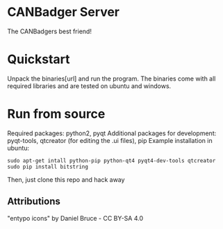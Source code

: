 # CANBadger Server
The CANBadgers best friend!

# Quickstart
Unpack the binaries[url] and run the program.
The binaries come with all required libraries and are tested on ubuntu and windows.

# Run from source
Required packages: python2, pyqt
Additional packages for development: pyqt-tools, qtcreator (for editing the .ui files), pip
Example installation in ubuntu:
```
sudo apt-get intall python-pip python-qt4 pyqt4-dev-tools qtcreator
sudo pip install bitstring
```
Then, just clone this repo and hack away

## Attributions
"entypo icons" by Daniel Bruce - CC BY-SA 4.0

